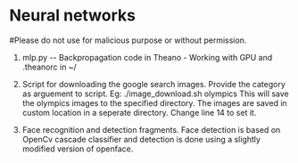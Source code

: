 # Neural networks
#Please do not use for malicious purpose or without permission.

1) mlp.py -- Backpropagation code in Theano - Working with GPU and .theanorc in ~/

2) Script for downloading the google search images. Provide the category as arguement to script.
Eg: ./image_download.sh olympics
This will save the olympics images to the specified directory.
The images are saved in custom location in a seperate directory. Change line 14 to set it.

3) Face recognition and detection fragments. Face detection is based on OpenCv cascade classifier and detection is done using a slightly modified version of openface.
